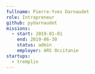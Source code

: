 ```yaml
---
fullname: Pierre-Yves Darnaudet
role: Intrapreneur
github: pydarnaudet
missions:
  - start: 2019-01-01
    end: 2019-06-30
    status: admin
    employer: ARS Occitanie
startups:
  - tremplin
---
```

